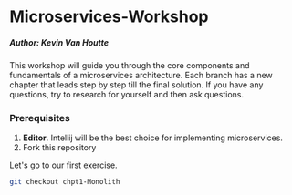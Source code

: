 # Microservices-Workshop
##### Author: Kevin Van Houtte

This workshop will guide you through the core components and fundamentals of a microservices architecture. 
Each branch has a new chapter that leads step by step till the final solution. 
If you have any questions, try to research for yourself and then ask questions. 

### Prerequisites
1. **Editor**. Intellij will be the best choice for implementing microservices. 
2. Fork this repository


Let's go to our first exercise.
```sh
git checkout chpt1-Monolith
```
